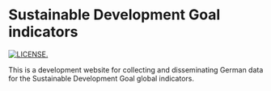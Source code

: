 # Sustainable Development Goal indicators











































































































 [![LICENSE.](https://img.shields.io/badge/license-OGL--3-brightgreen.svg?style=flat)](http://www.nationalarchives.gov.uk/doc/open-government-licence/version/3/)

This is a development website for collecting and disseminating German data for the Sustainable Development Goal global indicators.

